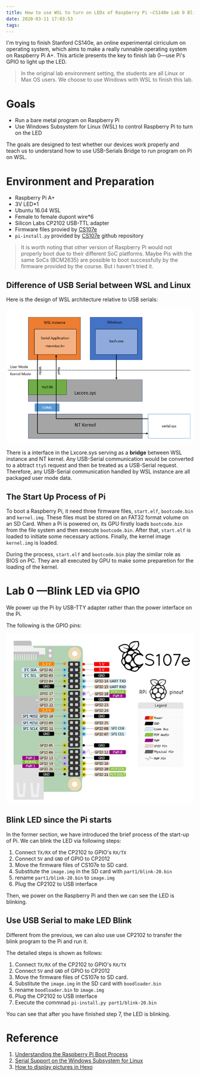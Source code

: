 ```yaml
---
title: How to use WSL to turn on LEDs of Raspberry Pi —CS140e Lab 0 Blink
date: 2020-03-11 17:03:53
tags:
---
```


I'm trying to finish Stanford CS140e, an online experimental cirriculum on operating system, which aims to make a really runnable operating system on Raspberry Pi A+. This article presents the key to finish lab 0—use Pi's GPIO to light up the LED.

> In the original lab environment setting, the students are all Linux or Max OS users. We choose to use Windows with WSL to finish this lab.


# Goals
* Run a bare metal program on Raspberry Pi
* Use Windows Subsystem for Linux (WSL) to control Raspberry Pi to turn on the LED

The goals are designed to test whether our devices work properly and teach us to understand how to use USB-Serials Bridge to run program on Pi on WSL.


# Environment and Preparation
* Raspberry Pi A+
* 3V LED*1
* Ubuntu 16.04 WSL
* Female to female dupont wire*6
* Silicon Labs CP2102 USB-TTL adapter
* Firmware files provied by [CS107e](https://github.com/cs107e/cs107e.github.io/tree/master/firmware)
* `pi-install.py` provided by [CS107e](https://github.com/cs107e/cs107e.github.io/tree/master/cs107e/bin)  github repository

> It is worth noting that other version of Raspberry Pi would not properly boot due to their different SoC platforms. Maybe Pis with the same SoCs (BCM2635) are possible to boot successfully by the firmware provided by the course. But i haven't tried it.

## Difference of USB Serial between WSL and Linux
Here is the design of WSL architecture relative to USB serials:


![serial](blink-pi/serial.png)


There is a interface in the Lxcore.sys serving as a **bridge** between WSL instance and NT kernel. Any USB-Serial communication would be converted to a abtract `ttyS` request and then be treated as a USB-Serial request. Therefore, any USB-Serial communication handled by WSL instance are all packaged user mode data. 

## The Start Up Process of Pi
To boot a Raspberry Pi, it need three firmware files, `start.elf`, `bootcode.bin` and `kernel.img`. These files must be stored on an FAT32 format volume on an SD Card. When a Pi is powered on, its GPU firstly loads `bootcode.bin` from the file system and then execute `bootcode.bin`. After that, `start.elf` is loaded to initiate some necessary actions. Finally, the kernel image `kernel.img` is loaded.

During the process, `start.elf` and `bootcode.bin` play the similar role as BIOS on PC. They are all executed by GPU to make some preparetion for the loading of the kernel.

# Lab 0 —Blink LED via GPIO
We power up the Pi by USB-TTY adapter rather than the power interface on the Pi.

The following is the GPIO pins:

![gpio](blink-pi/gpio.png)


## Blink LED since the Pi starts
In the former section, we have introduced the brief process of the start-up of Pi. We can blink the LED via following steps:

1. Connect `TX/RX` of the CP2102 to GPIO's `RX/TX`
2. Connect `5V` and `GND` of GPIO to CP2012
3. Move the firmware files of CS107e to SD card.
4. Substitute the `image.img` in the SD card with `part1/blink-20.bin` 
5. rename `part1/blink-20.bin` to `image.img`
6. Plug the CP2102 to USB interface

Then, we power on the Raspberry Pi and then we can see the LED is blinking.

## Use USB Serial to make LED Blink

Different from the previous, we can also use use CP2102 to transfer the blink program to the Pi and run it.

The detailed steps is shown as follows:
1. Connect `TX/RX` of the CP2102 to GPIO's `RX/TX`
2. Connect `5V` and `GND` of GPIO to CP2012
3. Move the firmware files of CS107e to SD card.
4. Substitute the `image.img` in the SD card with `boodloader.bin` 
5. rename `boodloader.bin` to `image.img`
6. Plug the CP2102 to USB interface
7. Execute the commnad `pi-install.py part1/blink-20.bin`

You can see that after you have finished step 7, the LED is blinking.

# Reference
1. [Understanding the Raspberry Pi Boot Process](https://wiki.beyondlogic.org/index.php?title=Understanding_RaspberryPi_Boot_Process)
2. [Serial Support on the Windows Subsystem for Linux](https://docs.microsoft.com/zh-cn/archive/blogs/wsl/serial-support-on-the-windows-subsystem-for-linux)
3. [How to display pictures in Hexo](https://blog.csdn.net/lwcxy966/article/details/91363965)

